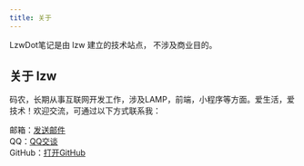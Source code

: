 ```yaml
---
title: 关于
---
```


LzwDot笔记是由 lzw 建立的技术站点， 不涉及商业目的。

## 关于 lzw

码农，长期从事互联网开发工作，涉及LAMP，前端，小程序等方面。爱生活，爱技术！欢迎交流，可通过以下方式联系我：

邮箱：[发送邮件](http://mail.qq.com/cgi-bin/qm_share?t=qm_mailme&amp;email=kf3r5qOj0eDgv-L_-A)   
QQ：[QQ交谈](http://wpa.qq.com/msgrd?v=3&amp;uin=506892568&amp;site=qq&amp;menu=yes)      
GitHub：[打开GitHub](https://github.com/lzwdot)    
 